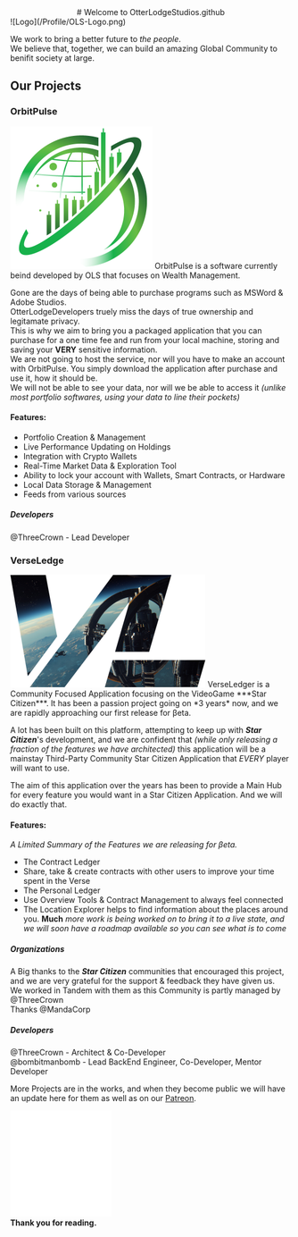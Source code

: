 <div align="center"># Welcome to OtterLodgeStudios.github</div>
![Logo](/Profile/OLS-Logo.png)

We work to bring a better future to *the people*.  
We believe that, together, we can build an amazing Global Community to benifit society at large.

## Our Projects

### OrbitPulse
<div>
<img src="/Profile/OrbitPulse-Green-255x.png" alt="OrbitPulse" />
OrbitPulse is a software currently beind developed by OLS that focuses on Wealth Management.
</div>

Gone are the days of being able to purchase programs such as MSWord & Adobe Studios.  
OtterLodgeDevelopers truely miss the days of true ownership and legitamate privacy.  
This is why we aim to bring you a packaged application that you can purchase for a one time fee and run from your local machine, storing and saving your **VERY** sensitive information.  
We are not going to host the service, nor will you have to make an account with OrbitPulse. You simply download the application after purchase and use it, how it should be.  
We will not be able to see your data, nor will we be able to access it *(unlike most portfolio softwares, using your data to line their pockets)*

#### Features:
* Portfolio Creation & Management
* Live Performance Updating on Holdings
* Integration with Crypto Wallets
* Real-Time Market Data & Exploration Tool
* Ability to lock your account with Wallets, Smart Contracts, or Hardware
* Local Data Storage & Management
* Feeds from various sources

##### Developers
@ThreeCrown - Lead Developer

### VerseLedge
<div>
<img src="/Profile/VLLogo-Olisar-300xWide.png" alt="VerseLedge" />
VerseLedger is a Community Focused Application focusing on the VideoGame ***Star Citizen***.   
It has been a passion project going on *3 years* now, and we are rapidly approaching our first release for βeta.
</div>

A lot has been built on this platform, attempting to keep up with ***Star Citizen***'s development, and we are confident that *(while only releasing a fraction of the features we have architected)* this application will be a mainstay Third-Party Community Star Citizen Application that *EVERY* player will want to use.

The aim of this application over the years has been to provide a Main Hub for every feature you would want in a Star Citizen Application. And we will do exactly that.

#### Features:
*A Limited Summary of the Features we are releasing for βeta.*
* The Contract Ledger
 * Share, take & create contracts with other users to improve your time spent in the Verse
* The Personal Ledger
 * Use Overview Tools & Contract Management to always feel connected
 * The Location Explorer helps to find information about the places around you.
**Much** *more work is being worked on to bring it to a live state, and we will soon have a roadmap available so you can see what is to come*

##### Organizations
A Big thanks to the ***Star Citizen*** communities that encouraged this project, and we are very grateful for the support & feedback they have given us.  
We worked in Tandem with them as this Community is partly managed by @ThreeCrown  
Thanks @MandaCorp

##### Developers
@ThreeCrown - Architect & Co-Developer  
@bombitmanbomb - Lead BackEnd Engineer, Co-Developer, Mentor Developer

More Projects are in the works, and when they become public we will have an update here for them as well as on our [Patreon](https://www.patreon.com/OtterLodgeStudios).

![OLSDevLogo](/Profile/OtterLodgeDevelopmentLogo.png)  
**Thank you for reading.**